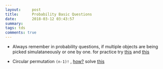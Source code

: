 ```yaml
---
layout:     post
title:      Probability Basic Questions
date:       2018-03-12 03:43:57
summary:   
tags: tds
comments: true
---
```


 - Always remember in probability questions, if multiple objects are being picked simulataneously or one by one. for practice try [this](https://www.hackerrank.com/challenges/basic-probability-puzzles-4/problem) and [this](https://www.hackerrank.com/challenges/basic-probability-puzzles-3/problem)

 - Circular permutation `(n-1)!` , [how?]() solve [this](https://www.hackerrank.com/challenges/basic-probability-puzzles-5/problem)

 




